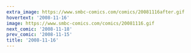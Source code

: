 ```yaml
---
extra_image: https://www.smbc-comics.com/comics/20081116after.gif
hovertext: '2008-11-16'
image: https://www.smbc-comics.com/comics/20081116.gif
next_comic: '2008-11-18'
prev_comic: '2008-11-15'
title: '2008-11-16'
---
```


